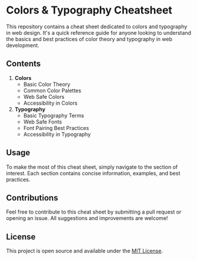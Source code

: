 # Colors & Typography Cheatsheet

This repository contains a cheat sheet dedicated to colors and typography in web design. It's a quick reference guide for anyone looking to understand the basics and best practices of color theory and typography in web development.

## Contents

1. **Colors**
   - Basic Color Theory
   - Common Color Palettes
   - Web Safe Colors
   - Accessibility in Colors
2. **Typography**
   - Basic Typography Terms
   - Web Safe Fonts
   - Font Pairing Best Practices
   - Accessibility in Typography

## Usage

To make the most of this cheat sheet, simply navigate to the section of interest. Each section contains concise information, examples, and best practices.

## Contributions

Feel free to contribute to this cheat sheet by submitting a pull request or opening an issue. All suggestions and improvements are welcome!

## License

This project is open source and available under the [MIT License](LICENSE).
